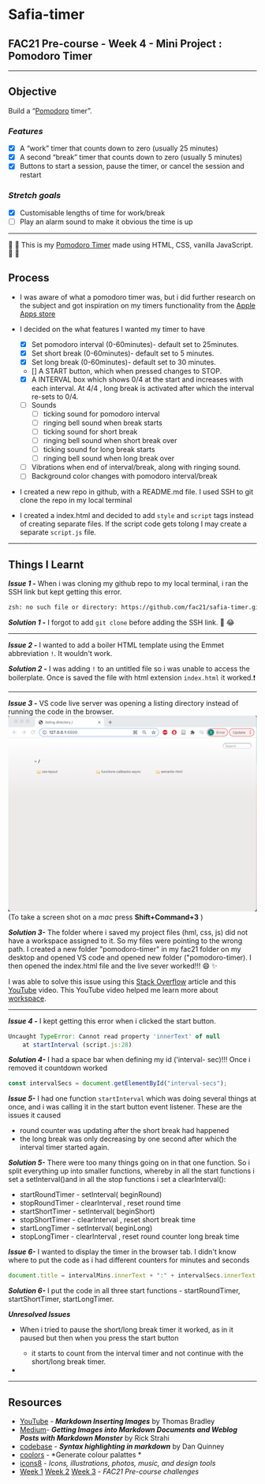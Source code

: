 # Safia-timer

## FAC21 Pre-course - Week 4 - Mini Project : Pomodoro Timer
---
## Objective

Build a “[Pomodoro](https://en.wikipedia.org/wiki/Pomodoro_Technique) timer”.

### *Features*
- [x] A “work” timer that counts down to zero (usually 25 minutes)
- [x] A second “break” timer that counts down to zero (usually 5 minutes)
- [x] Buttons to start a session, pause the timer, or cancel the session and restart

### *Stretch goals*
- [x] Customisable lengths of time for work/break
- [ ] Play an alarm sound to make it obvious the time is up

---
:tada: :confetti_ball: This is my [Pomodoro Timer](https://fac21.github.io/safia-timer/) made using HTML, CSS, vanilla JavaScript. :tada: :confetti_ball:


## Process
- I was aware of what a pomodoro timer was, but i did further research on the subject and got inspiration on my timers functionality from the [Apple Apps store](https://apps.apple.com/gb/app/be-focused-focus-timer/id973130201) 

- I decided on the what features I wanted my timer to have
  - [x] Set pomodoro interval (0-60minutes)- default set to 25minutes.
  - [x] Set short break (0-60minutes)- default set to 5 minutes.
  - [x] Set long break (0-60minutes)- default set to 30 minutes.
  - [] A START button, which when pressed changes to STOP.
  - [x] A INTERVAL box which shows 0/4 at  the start and increases with each interval. At 4/4 , long break is activated after which the interval re-sets to 0/4.
  - [ ] Sounds 
    - [ ] ticking sound for pomodoro interval
    - [ ] ringing bell sound when break starts
    - [ ] ticking sound for short break
    - [ ] ringing bell sound when short break over
    - [ ] ticking sound for long break starts
    - [ ] ringing bell sound when long break over
  - [ ] Vibrations when end of interval/break, along with ringing sound.
  - [ ] Background color changes with pomodoro interval/break
  
-  I created a new repo in github, with a README.md file. I used SSH to git clone the repo in my local terminal
-  I created a index.html and decided to add `style` and `script` tags instead of creating separate files. If the script code gets tolong I may create a separate `script.js` file.
  
---

## Things I Learnt

***Issue 1 -***
When i was cloning my github repo to my local terminal, i ran the SSH link but kept getting this error.

```zsh
zsh: no such file or directory: https://github.com/fac21/safia-timer.git
```

***Solution 1 -***
I forgot to add `git clone` before adding the SSH link. :see_no_evil: :joy:

---

***Issue 2 -*** I wanted to add a boiler HTML template using the Emmet abbreviation `!`. It wouldn't work. 

***Solution 2 -*** I was adding `!` to an untitled file so i was unable to access the boilerplate. Once is saved the file with html extension `index.html` it worked.:exclamation: 

---
***Issue 3 -*** VS code live server was opening a listing directory instead of running the code in the browser. ![Screenshot of listing directory](listing-directory.png)
(To take a screen shot on a *mac* press **Shift+Command+3** )

***Solution 3-*** The folder where i saved my project files (hml, css, js) did not have a workspace assigned to it. So my files were pointing to the wrong path. I created a new folder "pomodoro-timer" in my fac21 folder on my desktop and opened VS code and opened new folder ("pomodoro-timer). I then opened the index.html file and the live sever worked!!! :smile: :sparkles:

I was able to solve this issue using this [Stack Overflow](https://stackoverflow.com/questions/55073031/why-is-vs-code-live-server-opening-a-directory-instead-of-running-the-code-in-th) article and this [YouTube](https://www.youtube.com/watch?v=fpyzIDuK0wU) video. This YouTube video helped me learn more about [workspace](https://www.youtube.com/watch?v=W4xLtxLSm-o&t=26s).

---
***Issue 4 -*** I kept getting this error when i clicked the start button. 
```javaScript
Uncaught TypeError: Cannot read property 'innerText' of null
    at startInterval (script.js:28)
```

***Solution 4-*** I had a space bar when defining my id ('interval- sec)!!! Once i removed it countdown worked
```javaScript
const intervalSecs = document.getElementById("interval-secs");
```
***Issue 5-*** I had one function `startInterval` which was doing several things at once, and i was calling it in the start button event listener. These are the issues it caused
  - round counter was updating after the short break had happened
  - the long break was only decreasing by one second after which the interval timer started again. 
  
***Solution 5-*** There were too many things going on in that one function. So i split everything up into smaller functions, whereby in all the start functions i set a setInterval()and in all the stop functions i set a clearInterval():

  - startRoundTimer - setInterval( beginRound)
  - stopRoundTimer - clearInterval , reset round time
  - startShortTimer - setInterval( beginShort)
  - stopShortTimer - clearInterval , reset short break time
  - startLongTimer - setInterval( beginLong)
  - stopLongTimer - clearInterval , reset round counter long break time

***Issue 6-*** I wanted to display the timer in the browser tab. I didn't know where to put the code as i had different counters for minutes and seconds
```javascript
document.title = intervalMins.innerText + ":" + intervalSecs.innerText;
```
***Solution 6-*** I put the code in all three start functions - startRoundTimer, startShortTimer, startLongTimer.

***Unresolved Issues*** 

- When i tried to pause the short/long break timer it worked, as in it paused but then when you press the start button  
  - it starts to count from the interval timer and not continue with the short/long break timer.

- 


---

## Resources 

- [YouTube](https://www.youtube.com/watch?v=afFb_DcBBdA) - ***Markdown Inserting Images*** by Thomas Bradley
- [Medium](https://medium.com/markdown-monster-blog/getting-images-into-markdown-documents-and-weblog-posts-with-markdown-monster-9ec6f353d8ec)- ***Getting Images into Markdown Documents and Weblog Posts with Markdown Monster*** by Rick Strahi
- [codebase]() - ***Syntax highlighting in markdown*** by Dan Quinney
- [coolors](https://coolors.co/e63946-f1faee-a8dadc-457b9d-1d3557) - *Generate colour palattes *
- [icons8](https://icons8.com/) - *Icons, illustrations, photos, music, and design tools*
- [Week 1](https://github.com/fac21/pre-course/tree/main/semantic-html/safia) [Week 2](https://github.com/fac21/pre-course/tree/main/css-layout/safia) [Week 3](https://github.com/fac21/pre-course/tree/main/functions-callbacks-async/safia%20) - *FAC21 Pre-course challenges*